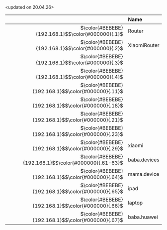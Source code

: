 <updated on 20.04.26>

|   | Name |
| -: | :- |
| $\color{#BEBEBE}{192.168.1}$$\color{#000000}{.1}$     | Router |
| $\color{#BEBEBE}{192.168.1}$$\color{#000000}{.2}$     | XiaomiRouter |
| $\color{#BEBEBE}{192.168.1}$$\color{#000000}{.3}$  | |
| $\color{#BEBEBE}{192.168.1}$$\color{#000000}{.4}$  | |
| $\color{#BEBEBE}{192.168.1}$$\color{#000000}{.11}$ | |
| $\color{#BEBEBE}{192.168.1}$$\color{#000000}{.18}$ | |
| $\color{#BEBEBE}{192.168.1}$$\color{#000000}{.21}$ | |
| $\color{#BEBEBE}{192.168.1}$$\color{#000000}{.23}$ | |
| $\color{#BEBEBE}{192.168.1}$$\color{#000000}{.29}$    | xiaomi |
| $\color{#BEBEBE}{192.168.1}$$\color{#000000}{.61-63}$ | baba.devices |
| $\color{#BEBEBE}{192.168.1}$$\color{#000000}{.64}$    | mama.device |
| $\color{#BEBEBE}{192.168.1}$$\color{#000000}{.65}$    | ipad |
| $\color{#BEBEBE}{192.168.1}$$\color{#000000}{.66}$    | laptop |
| $\color{#BEBEBE}{192.168.1}$$\color{#000000}{.67}$    | baba.huawei |
